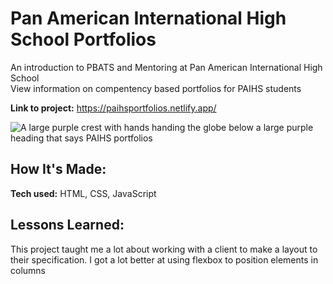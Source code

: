 # Pan American International High School Portfolios
An introduction to PBATS and Mentoring at Pan American International High School
<br>
View information on compentency based portfolios for PAIHS students

**Link to project:** https://paihsportfolios.netlify.app/


![A large purple crest with hands handing the globe below a large purple heading that says PAIHS portfolios](https://user-images.githubusercontent.com/78604367/190449712-5d834ec4-354c-4a35-953b-47ff17f5c5b1.png)

## How It's Made:

**Tech used:** HTML, CSS, JavaScript

## Lessons Learned:

This project taught me a lot about working with a client to make a layout to their specification. I got a lot better at using flexbox to position elements in columns

